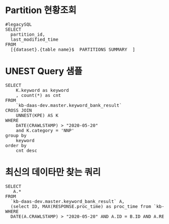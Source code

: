 # Partition 현황조회
<PRE>
#legacySQL
SELECT
  partition_id,
  last_modified_time
FROM
  [{dataset}.{table_name}$__PARTITIONS_SUMMARY__]
</PRE>


# UNEST Query 샘플
<PRE>
SELECT 
    K.keyword as keyword
    , count(*) as cnt
FROM 
    `kb-daas-dev.master.keyword_bank_result` 
CROSS JOIN 
    UNNEST(KPE) AS K  
WHERE 
    DATE(CRAWLSTAMP) > "2020-05-20" 
    and K.category = 'NNP' 
group by 
    keyword 
order by 
    cnt desc
</PRE>

# 최신의 데이타만 찾는 쿼리
<PRE>
SELECT 
   A.* 
FROM  
  `kb-daas-dev.master.keyword_bank_result` A, 
  (select ID, MAX(RESPONSE.proc_time) as proc_time from `kb-daas-dev.master.keyword_bank_result` where DATE(CRAWLSTAMP) > "2020-05-20" and RESPONSE.status_code = 200 GROUP BY ID ) B
WHERE
  DATE(A.CRAWLSTAMP) > "2020-05-20" AND A.ID = B.ID AND A.RESPONSE.proc_time = B.proc_time
</PRE>